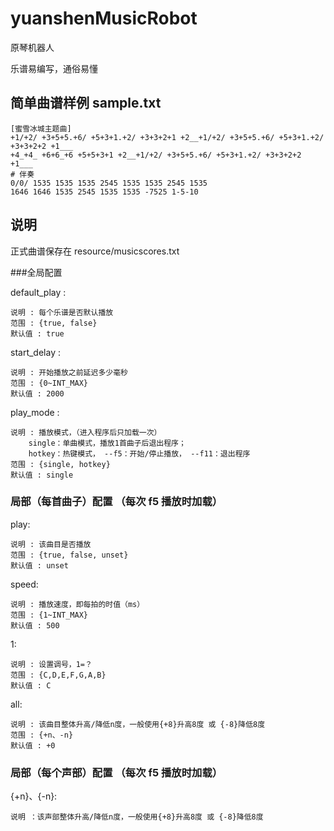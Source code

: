 # yuanshenMusicRobot

原琴机器人

乐谱易编写，通俗易懂

##  简单曲谱样例 sample.txt

    [蜜雪冰城主题曲]
    +1/+2/ +3+5+5.+6/ +5+3+1.+2/ +3+3+2+1 +2__+1/+2/ +3+5+5.+6/ +5+3+1.+2/ +3+3+2+2 +1___
    +4_+4_ +6+6_+6 +5+5+3+1 +2__+1/+2/ +3+5+5.+6/ +5+3+1.+2/ +3+3+2+2 +1___
    # 伴奏
    0/0/ 1535 1535 1535 2545 1535 1535 2545 1535
    1646 1646 1535 2545 1535 1535 -7525 1-5-10

## 说明

正式曲谱保存在 resource/musicscores.txt 

###全局配置   

default_play :

    说明 : 每个乐谱是否默认播放
    范围 : {true, false}
    默认值 : true

start_delay :

    说明 : 开始播放之前延迟多少毫秒
    范围 : {0~INT_MAX}
    默认值 : 2000

play_mode :

    说明 : 播放模式，（进入程序后只加载一次）
        single：单曲模式，播放1首曲子后退出程序；
        hotkey：热键模式， --f5：开始/停止播放， --f11：退出程序
    范围 : {single, hotkey}
    默认值 : single

### 局部（每首曲子）配置   （每次 f5 播放时加载）

play:
    
    说明 : 该曲目是否播放
    范围 : {true, false, unset}
    默认值 : unset

speed:
    
    说明 : 播放速度，即每拍的时值（ms）
    范围 : {1~INT_MAX}
    默认值 : 500

1:
    
    说明 : 设置调号，1=？
    范围 : {C,D,E,F,G,A,B}
    默认值 : C

all:

    说明 : 该曲目整体升高/降低n度，一般使用{+8}升高8度 或 {-8}降低8度
    范围 : {+n、-n}
    默认值 : +0

### 局部（每个声部）配置   （每次 f5 播放时加载）

{+n}、{-n}:

    说明 ：该声部整体升高/降低n度，一般使用{+8}升高8度 或 {-8}降低8度